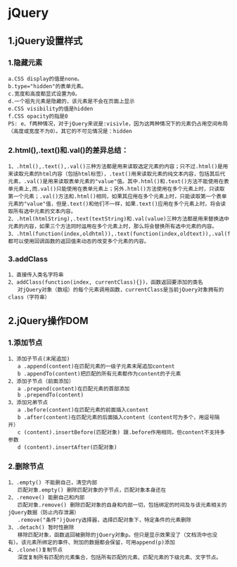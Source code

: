 # jQuery #

## 1.jQuery设置样式
### 1.隐藏元素
    a.CSS display的值是none。
    b.type="hidden"的表单元素。
    c.宽度和高度都显式设置为0。
    d.一个祖先元素是隐藏的，该元素是不会在页面上显示
    e.CSS visibility的值是hidden
    f.CSS opacity的指是0
	PS: e、f两种情况，对于jQuery来说是:visivle，因为这两种情况下的元素仍占用空间布局（高度或宽度不为0）。其它的不可见情况是：hidden

### 2.html(),.text()和.val()的差异总结：  
    1、.html(),.text(),.val()三种方法都是用来读取选定元素的内容；只不过.html()是用来读取元素的html内容（包括html标签），.text()用来读取元素的纯文本内容，包括其后代元素，.val()是用来读取表单元素的"value"值。其中.html()和.text()方法不能使用在表单元素上,而.val()只能使用在表单元素上；另外.html()方法使用在多个元素上时，只读取第一个元素；.val()方法和.html()相同，如果其应用在多个元素上时，只能读取第一个表单元素的"value"值，但是.text()和他们不一样，如果.text()应用在多个元素上时，将会读取所有选中元素的文本内容。
    2、.html(htmlString),.text(textString)和.val(value)三种方法都是用来替换选中元素的内容，如果三个方法同时运用在多个元素上时，那么将会替换所有选中元素的内容。
    3、.html(function(index,oldhtml)),.text(function(index,oldtext)),.val(function(index,oldval))都可以使用回调函数的返回值来动态的改变多个元素的内容。

### 3.addClass
	1、直接传入类名字符串
	2、addClass(function(index, currentClass){})，函数返回要添加的类名
	   对jQuery对象（数组）的每个元素调用函数，currentClass是当前jQuery对象拥有的class（字符串）

## 2.jQuery操作DOM
### 1.添加节点
	1、添加子节点(末尾追加)
	   a .append(content)在匹配元素的一级子元素末尾追加content
	   b .appendTo(content)把匹配的所有元素都作为content的子元素
	2、添加子节点（前面添加）
	   a .prepend(content)在匹配元素的首部添加
	   b .prependTo(content)
	3、添加兄弟节点
	   a .before(content)在匹配元素的前面插入content
	   b .after(content)在匹配元素的后面插入content（content可为多个，用逗号隔开）
	   c (content).insertBefore(匹配对象) 跟.before作用相同，但content不支持多参数
	   d (content).insertAfter(匹配对象)

### 2.删除节点
	1、.empty() 不能删自己，清空内部
	   匹配对象.empty() 删除匹配对象的子节点，匹配对象本身还在
	2、.remove() 能删自己和内部
	   匹配对象.remove() 删除匹配对象的自身和内部一切，包括绑定的时间及与该元素相关的jQuery数据（防止内存泄漏）
	   .remove("条件")jQuery选择器，选择匹配对象下，特定条件的元素删除
	3、.detach() 暂时性删除
	   移除匹配对象，函数返回被删除的jQuery对象p。但只是显示效果没了（文档流中也没有）。该元素所绑定的事件、附加的数据都会保留，可用append(p)添加
	4、.clone()复制节点
	   深度复制所有匹配的元素集合，包括所有匹配的元素、匹配元素的下级元素、文字节点。
